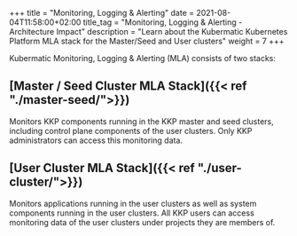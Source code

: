 +++
title = "Monitoring, Logging & Alerting"
date = 2021-08-04T11:58:00+02:00
title_tag = "Monitoring, Logging & Alerting - Architecture Impact"
description = "Learn about the Kubermatic Kubernetes Platform MLA stack for the Master/Seed and User clusters"
weight = 7
+++

Kubermatic Monitoring, Logging & Alerting (MLA) consists of two stacks:

## [Master / Seed Cluster MLA Stack]({{< ref "./master-seed/">}})

Monitors KKP components running in the KKP master and seed clusters, including control plane components of the user clusters. Only KKP administrators can access this monitoring data.

## [User Cluster MLA Stack]({{< ref "./user-cluster/">}})

Monitors applications running in the user clusters as well as system components running in the user clusters. All KKP users can access monitoring data of the user clusters under projects they are members of.

